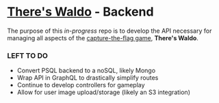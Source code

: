 # [There's Waldo](https://github.com/ray-jonathan/theres-waldo) - Backend

The purpose of this *in-progress* repo is to develop the API necessary for managing all aspects of the [capture-the-flag game](https://en.wikipedia.org/wiki/Capture_the_flag), **There's Waldo**.

### LEFT TO DO
- Convert PSQL backend to a noSQL, likely Mongo
- Wrap API in GraphQL to drastically simplify routes
- Continue to develop controllers for gameplay
- Allow for user image upload/storage (likely an S3 integration)
